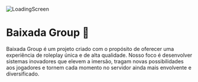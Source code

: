 ![LoadingScreen](https://github.com/user-attachments/assets/fbcfa25c-a889-4323-866d-7dd01751d112)
# Baixada Group 🍹
Baixada Group é um projeto criado com o propósito de oferecer uma experiência de roleplay única e de alta qualidade. Nosso foco é desenvolver sistemas inovadores que elevem a imersão, tragam novas possibilidades aos jogadores e tornem cada momento no servidor ainda mais envolvente e diversificado.
